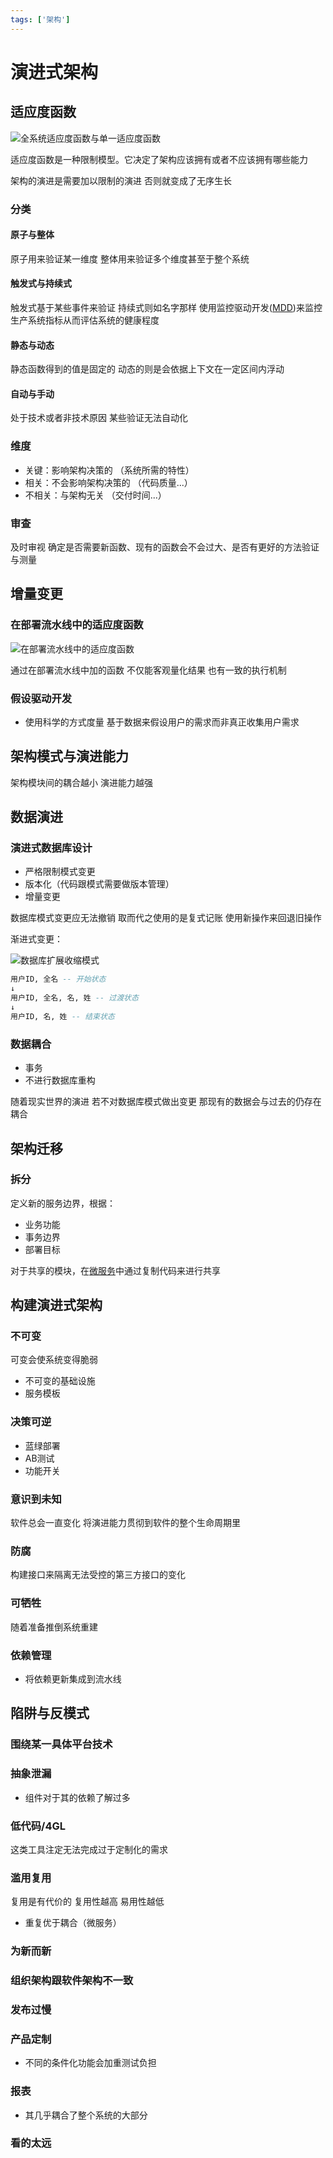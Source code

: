 ```yaml
---
tags: ['架构']
---
```

# 演进式架构

## 适应度函数

![全系统适应度函数与单一适应度函数](/assets/2021128173643.png)

适应度函数是一种限制模型。它决定了架构应该拥有或者不应该拥有哪些能力

架构的演进是需要加以限制的演进 否则就变成了无序生长

### 分类

#### 原子与整体

原子用来验证某一维度 整体用来验证多个维度甚至于整个系统

#### 触发式与持续式

触发式基于某些事件来验证 持续式则如名字那样 使用监控驱动开发([MDD](https://www.infoq.cn/article/metrics-driven-development))来监控生产系统指标从而评估系统的健康程度

#### 静态与动态

静态函数得到的值是固定的 动态的则是会依据上下文在一定区间内浮动

#### 自动与手动

处于技术或者非技术原因 某些验证无法自动化

### 维度

- 关键：影响架构决策的 （系统所需的特性）
- 相关：不会影响架构决策的 （代码质量...）
- 不相关：与架构无关 （交付时间...）

### 审查

及时审视 确定是否需要新函数、现有的函数会不会过大、是否有更好的方法验证与测量

## 增量变更

### 在部署流水线中的适应度函数

![在部署流水线中的适应度函数](/assets/2021129181226.png)

通过在部署流水线中加的函数 不仅能客观量化结果 也有一致的执行机制

### 假设驱动开发

- 使用科学的方式度量 基于数据来假设用户的需求而非真正收集用户需求

## 架构模式与演进能力

架构模块间的耦合越小 演进能力越强

## 数据演进

### 演进式数据库设计

- 严格限制模式变更
- 版本化（代码跟模式需要做版本管理）
- 增量变更

数据库模式变更应无法撤销 取而代之使用的是复式记账 使用新操作来回退旧操作

渐进式变更：

![数据库扩展收缩模式](/assets/2021121318433.jpg)

```sql
用户ID, 全名 -- 开始状态
↓
用户ID, 全名, 名, 姓 -- 过渡状态
↓
用户ID, 名, 姓 -- 结束状态
```

### 数据耦合

- 事务
- 不进行数据库重构

随着现实世界的演进 若不对数据库模式做出变更 那现有的数据会与过去的仍存在耦合

## 架构迁移

### 拆分

定义新的服务边界，根据：

- 业务功能
- 事务边界
- 部署目标

对于共享的模块，在[微服务](/软件工程/微服务/微服务.md)中通过复制代码来进行共享

## 构建演进式架构

### 不可变

可变会使系统变得脆弱

- 不可变的基础设施
- 服务模板

### 决策可逆

- 蓝绿部署
- AB测试
- 功能开关

### 意识到未知

软件总会一直变化 将演进能力贯彻到软件的整个生命周期里

### 防腐

构建接口来隔离无法受控的第三方接口的变化

### 可牺牲

随着准备推倒系统重建

### 依赖管理

- 将依赖更新集成到流水线

## 陷阱与反模式

### 围绕某一具体平台技术

### 抽象泄漏

- 组件对于其的依赖了解过多

### 低代码/4GL

这类工具注定无法完成过于定制化的需求

### 滥用复用

复用是有代价的 复用性越高 易用性越低

- 重复优于耦合（微服务）

### 为新而新

### 组织架构跟软件架构不一致

### 发布过慢

### 产品定制

- 不同的条件化功能会加重测试负担

### 报表

- 其几乎耦合了整个系统的大部分

### 看的太远

